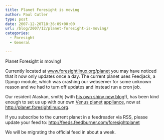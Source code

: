 ```yaml
---
title: Planet Foresight is moving
author: Paul Cutler
type: post
date: 2007-12-20T18:36:09+00:00
url: /blog/2007/12/planet-foresight-is-moving/
categories:
  - Foresight
  - General

---
```

Planet Foresight is moving!

Currently located at www.foresightlinux.org/planet you may have noticed that it now only updates once a day. The current planet uses Feedjack, a Django module, which was crashing our webserver for some unknown reason and we had to turn off updates and instead run a cron job.

Our resident Alaskan, smithj (with [his own shiny new blog][1]!), has been kind enough to set us up with our own [Venus planet][2] [appliance][3], now at <http://planet.foresightlinux.org>.

If you subscribe to the current planet in a feedreader via RSS, please update your feed to: <http://feeds.feedburner.com/foresightplanet>

We will be migrating the official feed in about a week.

 [1]: http://blog.freethemallocs.com/wordpress/
 [2]: http://intertwingly.net/code/venus/
 [3]: http://www.rpath.org/rbuilder/project/planetoforesight/